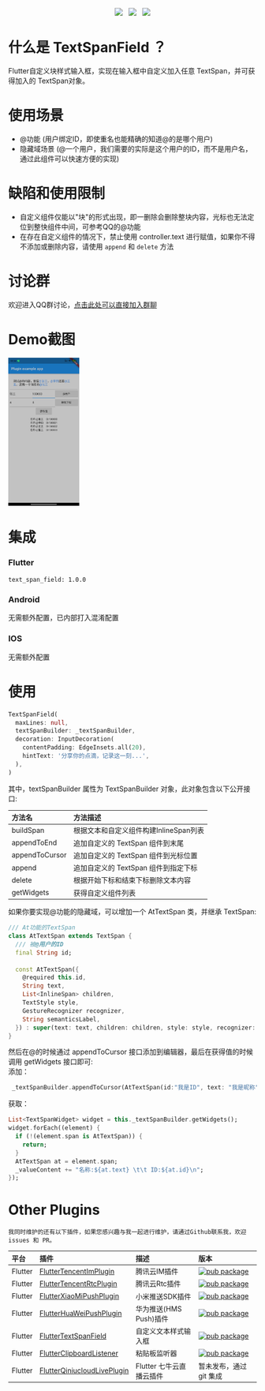 <p align="center">
    <a href="https://pub.dartlang.org/packages/text_span_field"><img src="https://img.shields.io/pub/v/text_span_field.svg"/></a>
    &nbsp;
    <a href="https://www.apache.org/licenses/LICENSE-2.0"><img src="https://img.shields.io/github/license/JiangJuHong/FlutterTencentImPlugin"/></a>
    &nbsp;
    <a href="https://jq.qq.com/?_wv=1027&k=QxCWMlUf"><img src="https://img.shields.io/badge/qq群-850923396-1"/></a>
</p>


# 什么是 TextSpanField ？
Flutter自定义块样式输入框，实现在输入框中自定义加入任意 TextSpan，并可获得加入的 TextSpan对象。  

# 使用场景
* @功能   (用户绑定ID，即使重名也能精确的知道@的是哪个用户)
* 隐藏域场景 (@一个用户，我们需要的实际是这个用户的ID，而不是用户名，通过此组件可以快速方便的实现)

# 缺陷和使用限制
* 自定义组件仅能以"块"的形式出现，即一删除会删除整块内容，光标也无法定位到整快组件中间，可参考QQ的@功能
* 在存在自定义组件的情况下，禁止使用 controller.text 进行赋值，如果你不得不添加或删除内容，请使用 `append` 和 `delete` 方法

# 讨论群
欢迎进入QQ群讨论，[点击此处可以直接加入群聊](https://jq.qq.com/?_wv=1027&k=QxCWMlUf)

# Demo截图
<img src="https://raw.githubusercontent.com/JiangJuHong/access-images/master/FlutterTextSpanField/WechatIMG160.jpeg" height="300em" style="max-width:100%;display: inline-block;"/>

# 集成

### Flutter
```
text_span_field: 1.0.0
```

### Android
无需额外配置，已内部打入混淆配置

### IOS
无需额外配置

# 使用
```dart
TextSpanField(
  maxLines: null,
  textSpanBuilder: _textSpanBuilder,
  decoration: InputDecoration(
    contentPadding: EdgeInsets.all(20),
    hintText: '分享你的点滴，记录这一刻...',
  ),
)
```
其中，textSpanBuilder 属性为 TextSpanBuilder 对象，此对象包含以下公开接口:

| 方法名          | 方法描述                            |
|:---------------|:-----------------------------------|
| buildSpan      | 根据文本和自定义组件构建InlineSpan列表 |
| appendToEnd    | 追加自定义的 TextSpan 组件到末尾      |
| appendToCursor | 追加自定义的 TextSpan 组件到光标位置   |
| append         | 追加自定义的 TextSpan 组件到指定下标   |
| delete         | 根据开始下标和结束下标删除文本内容      |
| getWidgets     | 获得自定义组件列表                    |

如果你要实现@功能的隐藏域，可以增加一个 AtTextSpan 类，并继承 TextSpan:
````dart
/// At功能的TextSpan
class AtTextSpan extends TextSpan {
  /// 被@用户的ID
  final String id;

  const AtTextSpan({
    @required this.id,
    String text,
    List<InlineSpan> children,
    TextStyle style,
    GestureRecognizer recognizer,
    String semanticsLabel,
  }) : super(text: text, children: children, style: style, recognizer: recognizer, semanticsLabel: semanticsLabel);
}
````
然后在@的时候通过 appendToCursor 接口添加到编辑器，最后在获得值的时候调用 getWidgets 接口即可:  
添加：
````dart
 _textSpanBuilder.appendToCursor(AtTextSpan(id:"我是ID", text: "我是昵称", style: TextStyle(color: Color(0xFF5BA2FF))));
````
获取：
````dart
List<TextSpanWidget> widget = this._textSpanBuilder.getWidgets();
widget.forEach((element) {
  if (!(element.span is AtTextSpan)) {
    return;
  }
  AtTextSpan at = element.span;
  _valueContent += "名称:${at.text} \t\t ID:${at.id}\n";
});
````

# Other Plugins

````
我同时维护的还有以下插件，如果您感兴趣与我一起进行维护，请通过Github联系我，欢迎 issues 和 PR。
````

| 平台    | 插件                                                                                       | 描述                   | 版本                                                                                                                           |
|:--------|:------------------------------------------------------------------------------------------|:-----------------------|:------------------------------------------------------------------------------------------------------------------------------|
| Flutter | [FlutterTencentImPlugin](https://github.com/JiangJuHong/FlutterTencentImPlugin)           | 腾讯云IM插件            | [![pub package](https://img.shields.io/pub/v/tencent_im_plugin.svg)](https://pub.dartlang.org/packages/tencent_im_plugin)     |
| Flutter | [FlutterTencentRtcPlugin](https://github.com/JiangJuHong/FlutterTencentRtcPlugin)         | 腾讯云Rtc插件           | [![pub package](https://img.shields.io/pub/v/tencent_rtc_plugin.svg)](https://pub.dartlang.org/packages/tencent_rtc_plugin)   |
| Flutter | [FlutterXiaoMiPushPlugin](https://github.com/JiangJuHong/FlutterXiaoMiPushPlugin)         | 小米推送SDK插件         | [![pub package](https://img.shields.io/pub/v/xiao_mi_push_plugin.svg)](https://pub.dartlang.org/packages/xiao_mi_push_plugin) |
| Flutter | [FlutterHuaWeiPushPlugin](https://github.com/JiangJuHong/FlutterHuaWeiPushPlugin)         | 华为推送(HMS Push)插件  | [![pub package](https://img.shields.io/pub/v/hua_wei_push_plugin.svg)](https://pub.dartlang.org/packages/hua_wei_push_plugin) |
| Flutter | [FlutterTextSpanField](https://github.com/JiangJuHong/FlutterTextSpanField)               | 自定义文本样式输入框     | [![pub package](https://img.shields.io/pub/v/text_span_field.svg)](https://pub.dartlang.org/packages/text_span_field)         |
| Flutter | [FlutterClipboardListener](https://github.com/JiangJuHong/FlutterClipboardListener)       | 粘贴板监听器            | [![pub package](https://img.shields.io/pub/v/clipboard_listener.svg)](https://pub.dartlang.org/packages/clipboard_listener)   |
| Flutter | [FlutterQiniucloudLivePlugin](https://github.com/JiangJuHong/FlutterQiniucloudLivePlugin) | Flutter 七牛云直播云插件 | 暂未发布，通过 git 集成                                                                                                         |

